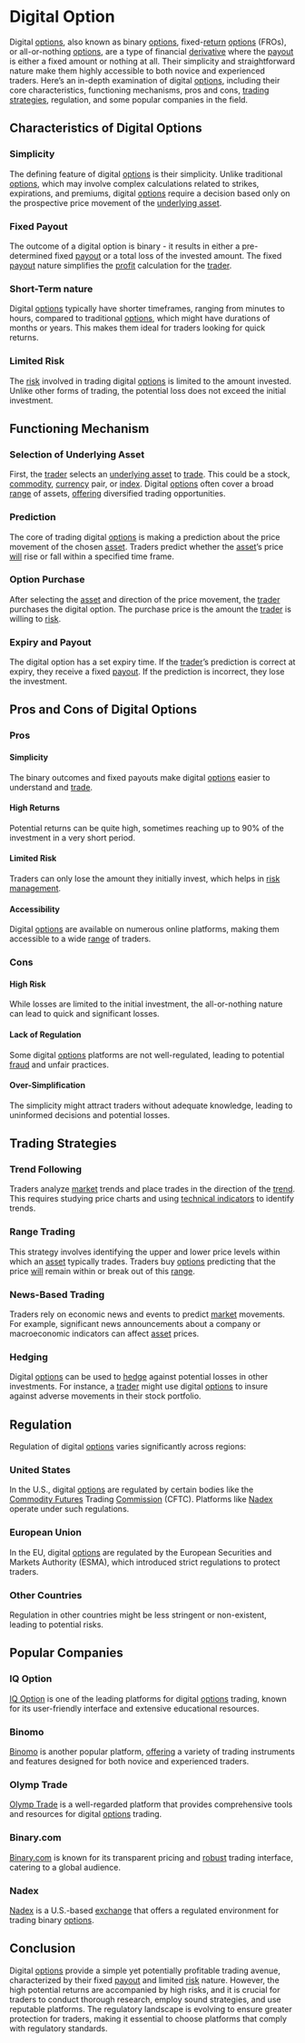 # Digital Option

Digital [options](../o/options.md), also known as binary [options](../o/options.md), fixed-[return](../r/return.md) [options](../o/options.md) (FROs), or all-or-nothing [options](../o/options.md), are a type of financial [derivative](../d/derivative.md) where the [payout](../p/payout.md) is either a fixed amount or nothing at all. Their simplicity and straightforward nature make them highly accessible to both novice and experienced traders. Here’s an in-depth examination of digital [options](../o/options.md), including their core characteristics, functioning mechanisms, pros and cons, [trading strategies](../t/trading_strategies.md), regulation, and some popular companies in the field.

## Characteristics of Digital Options

### Simplicity

The defining feature of digital [options](../o/options.md) is their simplicity. Unlike traditional [options](../o/options.md), which may involve complex calculations related to strikes, expirations, and premiums, digital [options](../o/options.md) require a decision based only on the prospective price movement of the [underlying asset](../u/underlying_asset.md).

### Fixed Payout

The outcome of a digital option is binary - it results in either a pre-determined fixed [payout](../p/payout.md) or a total loss of the invested amount. The fixed [payout](../p/payout.md) nature simplifies the [profit](../p/profit.md) calculation for the [trader](../t/trader.md).

### Short-Term nature

Digital [options](../o/options.md) typically have shorter timeframes, ranging from minutes to hours, compared to traditional [options](../o/options.md), which might have durations of months or years. This makes them ideal for traders looking for quick returns.

### Limited Risk

The [risk](../r/risk.md) involved in trading digital [options](../o/options.md) is limited to the amount invested. Unlike other forms of trading, the potential loss does not exceed the initial investment.

## Functioning Mechanism

### Selection of Underlying Asset

First, the [trader](../t/trader.md) selects an [underlying asset](../u/underlying_asset.md) to [trade](../t/trade.md). This could be a stock, [commodity](../c/commodity.md), [currency](../c/currency.md) pair, or [index](../i/index.md). Digital [options](../o/options.md) often cover a broad [range](../r/range.md) of assets, [offering](../o/offering.md) diversified trading opportunities.

### Prediction

The core of trading digital [options](../o/options.md) is making a prediction about the price movement of the chosen [asset](../a/asset.md). Traders predict whether the [asset](../a/asset.md)’s price [will](../w/will.md) rise or fall within a specified time frame.

### Option Purchase

After selecting the [asset](../a/asset.md) and direction of the price movement, the [trader](../t/trader.md) purchases the digital option. The purchase price is the amount the [trader](../t/trader.md) is willing to [risk](../r/risk.md).

### Expiry and Payout

The digital option has a set expiry time. If the [trader](../t/trader.md)’s prediction is correct at expiry, they receive a fixed [payout](../p/payout.md). If the prediction is incorrect, they lose the investment. 

## Pros and Cons of Digital Options

### Pros

#### Simplicity

The binary outcomes and fixed payouts make digital [options](../o/options.md) easier to understand and [trade](../t/trade.md).

#### High Returns

Potential returns can be quite high, sometimes reaching up to 90% of the investment in a very short period.

#### Limited Risk

Traders can only lose the amount they initially invest, which helps in [risk management](../r/risk_management.md).

#### Accessibility

Digital [options](../o/options.md) are available on numerous online platforms, making them accessible to a wide [range](../r/range.md) of traders.

### Cons

#### High Risk

While losses are limited to the initial investment, the all-or-nothing nature can lead to quick and significant losses.

#### Lack of Regulation

Some digital [options](../o/options.md) platforms are not well-regulated, leading to potential [fraud](../f/fraud.md) and unfair practices.

#### Over-Simplification

The simplicity might attract traders without adequate knowledge, leading to uninformed decisions and potential losses.

## Trading Strategies

### Trend Following

Traders analyze [market](../m/market.md) trends and place trades in the direction of the [trend](../t/trend.md). This requires studying price charts and using [technical indicators](../t/technical_indicator.md) to identify trends.

### Range Trading

This strategy involves identifying the upper and lower price levels within which an [asset](../a/asset.md) typically trades. Traders buy [options](../o/options.md) predicting that the price [will](../w/will.md) remain within or break out of this [range](../r/range.md).

### News-Based Trading

Traders rely on economic news and events to predict [market](../m/market.md) movements. For example, significant news announcements about a company or macroeconomic indicators can affect [asset](../a/asset.md) prices.

### Hedging

Digital [options](../o/options.md) can be used to [hedge](../h/hedge.md) against potential losses in other investments. For instance, a [trader](../t/trader.md) might use digital [options](../o/options.md) to insure against adverse movements in their stock portfolio.

## Regulation

Regulation of digital [options](../o/options.md) varies significantly across regions:

### United States

In the U.S., digital [options](../o/options.md) are regulated by certain bodies like the [Commodity Futures](../c/commodity_futures.md) Trading [Commission](../c/commission.md) (CFTC). Platforms like [Nadex](https://www.nadex.com) operate under such regulations.

### European Union

In the EU, digital [options](../o/options.md) are regulated by the European Securities and Markets Authority (ESMA), which introduced strict regulations to protect traders.

### Other Countries

Regulation in other countries might be less stringent or non-existent, leading to potential risks.

## Popular Companies

### IQ Option

[IQ Option](https://www.iqoption.com) is one of the leading platforms for digital [options](../o/options.md) trading, known for its user-friendly interface and extensive educational resources.

### Binomo

[Binomo](https://www.binomo.com) is another popular platform, [offering](../o/offering.md) a variety of trading instruments and features designed for both novice and experienced traders.

### Olymp Trade

[Olymp Trade](https://www.olymptrade.com) is a well-regarded platform that provides comprehensive tools and resources for digital [options](../o/options.md) trading.

### Binary.com

[Binary.com](https://www.binary.com) is known for its transparent pricing and [robust](../r/robust.md) trading interface, catering to a global audience.

### Nadex

[Nadex](https://www.nadex.com) is a U.S.-based [exchange](../e/exchange.md) that offers a regulated environment for trading binary [options](../o/options.md).

## Conclusion

Digital [options](../o/options.md) provide a simple yet potentially profitable trading avenue, characterized by their fixed [payout](../p/payout.md) and limited [risk](../r/risk.md) nature. However, the high potential returns are accompanied by high risks, and it is crucial for traders to conduct thorough research, employ sound strategies, and use reputable platforms. The regulatory landscape is evolving to ensure greater protection for traders, making it essential to choose platforms that comply with regulatory standards.


